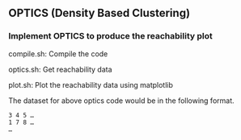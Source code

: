 ## OPTICS (Density Based Clustering)
### Implement OPTICS to produce the reachability plot

compile.sh: Compile the code

optics.sh: Get reachability data

plot.sh: Plot the reachability data using matplotlib


The dataset for above optics code would be in the following format.
```
3 4 5 …
1 7 8 …
…
```
